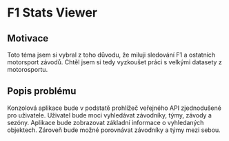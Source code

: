 # F1 Stats Viewer

## Motivace

Toto téma jsem si vybral z toho důvodu, že miluji sledování F1 a ostatních motorsport závodů. Chtěl
jsem si tedy vyzkoušet práci s velkými datasety z motorosportu.

## Popis problému

Konzolová aplikace bude v podstatě prohlížeč veřejného API zjednodušené pro uživatele. Uživatel bude moci 
vyhledávat závodníky, týmy, závody a sezóny. Aplikace bude zobrazovat základní informace o vyhledaných objektech. 
Zároveň bude možné porovnávat závodníky a týmy mezi sebou.
